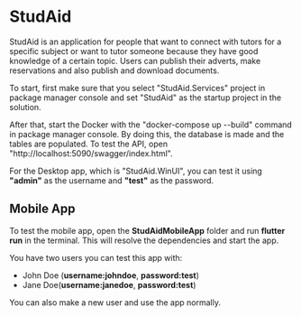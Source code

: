 # StudAid

StudAid is an application for people that want to connect with tutors for a specific subject or want to tutor someone because they have good knowledge of a certain topic. Users can publish their adverts, make reservations and also publish and download documents. 

To start, first make sure that you select "StudAid.Services" project in package manager console and set "StudAid" as the startup project in the solution.

After that, start the Docker with the "docker-compose up --build" command in package manager console. By doing this, the database is made and the tables are populated.
To test the API, open "http://localhost:5090/swagger/index.html". 

For the Desktop app, which is "StudAid.WinUI", you can test it using **"admin"** as the username and **"test"** as the password.

## Mobile App

To test the mobile app, open the **StudAidMobileApp** folder and run **flutter run** in the terminal. This will resolve the dependencies and start the app. 

You have two users you can test this app with:
- John Doe (**username:johndoe**, **password:test**)
- Jane Doe(**username:janedoe**, **password:test**)
  
You can also make a new user and use the app normally.
